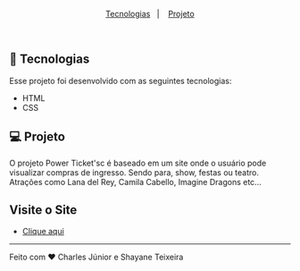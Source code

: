 <p align="center">
  <a href="#-tecnologias">Tecnologias</a>&nbsp;&nbsp;&nbsp;|&nbsp;&nbsp;&nbsp;
  <a href="#-projeto">Projeto</a>
</p>

<br>

## 🚀 Tecnologias

Esse projeto foi desenvolvido com as seguintes tecnologias:

- HTML
- CSS

## 💻 Projeto

O projeto Power Ticket'sc é baseado em um site onde o usuário pode visualizar compras de ingresso. Sendo para, show, festas ou teatro. Atrações como Lana del Rey, Camila Cabello, Imagine Dragons etc...

## Visite o Site

- [Clique aqui](https://shateixeira.github.io/cloudytickets-v2/)
---

Feito com ♥ Charles Júnior e Shayane Teixeira
